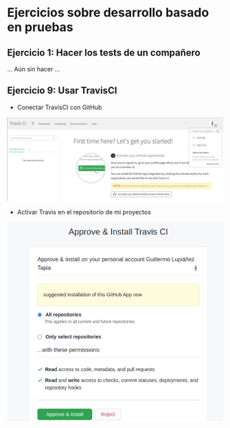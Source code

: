# Ejercicios sobre desarrollo basado en pruebas

## Ejercicio 1: Hacer los tests de un compañero

... Aún sin hacer ...

## Ejercicio 9: Usar TravisCI

- Conectar TravisCI con GitHub

![Conectar travis a GitHub](./imagenes/connect_travis_github.png)

- Activar Travis en el repositorio de mi proyectos

![Activar travis en mi repositorio](./imagenes/activate_travis_repositories.png)